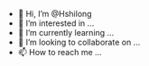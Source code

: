 - 👋 Hi, I’m @Hshilong
- 👀 I’m interested in ...
- 🌱 I’m currently learning ...
- 💞️ I’m looking to collaborate on ...
- 📫 How to reach me ...

<!---
Hshilong/Hshilong is a ✨ special ✨ repository because its `README.md` (this file) appears on your GitHub profile.
You can click the Preview link to take a look at your changes.
--->
